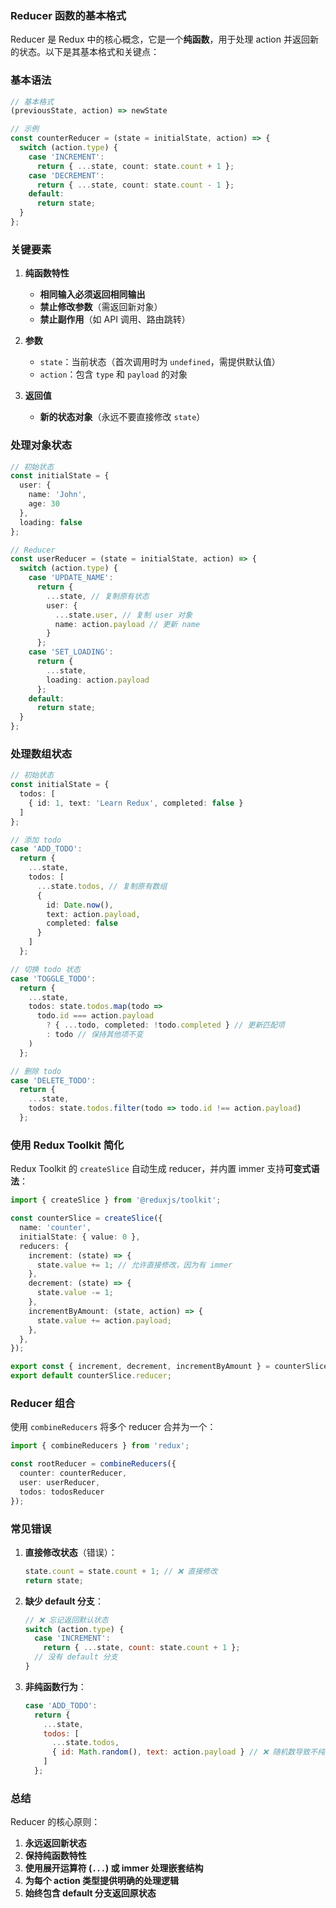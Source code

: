 ### Reducer 函数的基本格式

Reducer 是 Redux 中的核心概念，它是一个**纯函数**，用于处理 action 并返回新的状态。以下是其基本格式和关键点：


### **基本语法**
```typescript
// 基本格式
(previousState, action) => newState

// 示例
const counterReducer = (state = initialState, action) => {
  switch (action.type) {
    case 'INCREMENT':
      return { ...state, count: state.count + 1 };
    case 'DECREMENT':
      return { ...state, count: state.count - 1 };
    default:
      return state;
  }
};
```


### **关键要素**
1. **纯函数特性**
   - **相同输入必须返回相同输出**
   - **禁止修改参数**（需返回新对象）
   - **禁止副作用**（如 API 调用、路由跳转）

2. **参数**
   - `state`：当前状态（首次调用时为 `undefined`，需提供默认值）
   - `action`：包含 `type` 和 `payload` 的对象

3. **返回值**
   - **新的状态对象**（永远不要直接修改 `state`）


### **处理对象状态**
```typescript
// 初始状态
const initialState = {
  user: {
    name: 'John',
    age: 30
  },
  loading: false
};

// Reducer
const userReducer = (state = initialState, action) => {
  switch (action.type) {
    case 'UPDATE_NAME':
      return {
        ...state, // 复制原有状态
        user: {
          ...state.user, // 复制 user 对象
          name: action.payload // 更新 name
        }
      };
    case 'SET_LOADING':
      return {
        ...state,
        loading: action.payload
      };
    default:
      return state;
  }
};
```


### **处理数组状态**
```typescript
// 初始状态
const initialState = {
  todos: [
    { id: 1, text: 'Learn Redux', completed: false }
  ]
};

// 添加 todo
case 'ADD_TODO':
  return {
    ...state,
    todos: [
      ...state.todos, // 复制原有数组
      {
        id: Date.now(),
        text: action.payload,
        completed: false
      }
    ]
  };

// 切换 todo 状态
case 'TOGGLE_TODO':
  return {
    ...state,
    todos: state.todos.map(todo =>
      todo.id === action.payload
        ? { ...todo, completed: !todo.completed } // 更新匹配项
        : todo // 保持其他项不变
    )
  };

// 删除 todo
case 'DELETE_TODO':
  return {
    ...state,
    todos: state.todos.filter(todo => todo.id !== action.payload)
  };
```


### **使用 Redux Toolkit 简化**
Redux Toolkit 的 `createSlice` 自动生成 reducer，并内置 immer 支持**可变式语法**：
```typescript
import { createSlice } from '@reduxjs/toolkit';

const counterSlice = createSlice({
  name: 'counter',
  initialState: { value: 0 },
  reducers: {
    increment: (state) => {
      state.value += 1; // 允许直接修改，因为有 immer
    },
    decrement: (state) => {
      state.value -= 1;
    },
    incrementByAmount: (state, action) => {
      state.value += action.payload;
    },
  },
});

export const { increment, decrement, incrementByAmount } = counterSlice.actions;
export default counterSlice.reducer;
```


### **Reducer 组合**
使用 `combineReducers` 将多个 reducer 合并为一个：
```typescript
import { combineReducers } from 'redux';

const rootReducer = combineReducers({
  counter: counterReducer,
  user: userReducer,
  todos: todosReducer
});
```


### **常见错误**
1. **直接修改状态**（错误）：
   ```javascript
   state.count = state.count + 1; // ❌ 直接修改
   return state;
   ```

2. **缺少 default 分支**：
   ```javascript
   // ❌ 忘记返回默认状态
   switch (action.type) {
     case 'INCREMENT':
       return { ...state, count: state.count + 1 };
     // 没有 default 分支
   }
   ```

3. **非纯函数行为**：
   ```javascript
   case 'ADD_TODO':
     return {
       ...state,
       todos: [
         ...state.todos,
         { id: Math.random(), text: action.payload } // ❌ 随机数导致不纯
       ]
     };
   ```


### **总结**
Reducer 的核心原则：
1. **永远返回新状态**
2. **保持纯函数特性**
3. **使用展开运算符 (`...`) 或 immer 处理嵌套结构**
4. **为每个 action 类型提供明确的处理逻辑**
5. **始终包含 default 分支返回原状态**